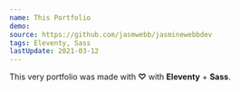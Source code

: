 ```yaml
---
name: This Portfolio
demo: 
source: https://github.com/jasmwebb/jasminewebbdev
tags: Eleventy, Sass
lastUpdate: 2021-03-12
---
```


This very portfolio was made with **♡** with **Eleventy** + **Sass**.